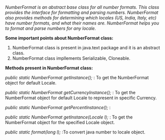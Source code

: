 *NumberFormat is an abstract base class for all number formats. This class provides the interface for formatting and parsing numbers. NumberFormat also provides methods for determining which locales (US, India, Italy, etc) have number formats, and what their names are. NumberFormat helps you to format and parse numbers for any locale.*

<b>Some important points about NumberFormat class:</b>

1) NumberFormat class is present in java.text package and it is an abstract class.
2) NumberFormat class impllements Serializable, Cloneable.

<b>Methods present in NumberFormat class:</b>

*public static NumberFormat getInstance();* : To get the NumberFormat object for default Locale.

*public static NumberFormat getCurrencyInstance();* : To get the NumberFormat object for default Locale to represent in specific Currency.

*public static NumberFormat getPercentInstance();* :

*public static NumberFormat getInstance(Locale l);* : To get the NumberFormat object for the specified Locale object.

*public static format(long l);* :To convert java number to locale object.
